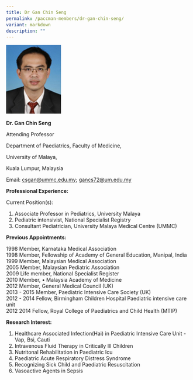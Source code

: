 ```yaml
---
title: Dr Gan Chin Seng
permalink: /paccman-members/dr-gan-chin-seng/
variant: markdown
description: ""
---
```

<img src="/images/PACCMAN%20Pediatric%20Acute/Members/Dr_Gan_Chin_Seng.jpg" style="width:150px">

**Dr. Gan Chin Seng**

Attending Professor

Department of Paediatrics, Faculty of Medicine,&nbsp;

University of Malaya,

Kuala Lumpur, Malaysia

Email:&nbsp;[csgan@ummc.edu.my](mailto:csgan@ummc.edu.my);&nbsp;[gancs72@um.edu.my](mailto:gancs72@um.edu.my)  

**Professional Experience:**

Current Position(s):

1.  Associate Professor in Pediatrics, University Malaya
2.  Pediatric intensivist, National Specialist Registry
3.  Consultant Pediatrician, University Malaya Medical Centre (UMMC)

**Previous Appointments:**

1998	Member, Karnataka Medical Association<br>
1998	Member, Fellowship of Academy of General Education, Manipal, India<br>
1999	Member, Malaysian Medical Association<br>
2005	Member, Malaysian Pediatric Association<br>
2009	Life member, National Specialist Register<br>
2010	Member, • Malaysia Academy of Medicine<br>
2012	Member, General Medical Council (UK)<br>
2013 - 2015	Member, Paediatric Intensive Care Society (UK)<br>
2012 - 2014	Fellow, Birmingham Children Hospital Paediatric intensive care unit<br>
2012 2014	Fellow, Royal College of Paediatrics and Child Health (MTIP)

**Research Interest:**

1.  Healthcare Associated Infection(Hai) in Paediatric Intensive Care Unit - Vap, Bsi, Cauti
2.  Intravenous Fluid Therapy in Critically Ill Children
3.  Nutritonal Rehabilitation in Paediatric Icu
4.  Paediatric Acute Respiratory Distress Syndrome
5.  Recognizing Sick Child and Paediatric Resuscitation
6.  Vasoactive Agents in Sepsis